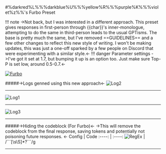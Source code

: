 #%darkred%L%%%darkblue%U%%%yellow%R%%%purple%K%%%violet%z%%'s Furbo  Preset

!!! note
	->Not back, but I was interested in a different approach. This preset gives responses in first-person through {{char}}'s inner-monologue, attempting to do the same in third-person leads to the usual GPTisms. The base is pretty much the same, but I've removed ==GUIDELINES== and a few other changes to reflect this new style of writing. I won't be making updates, this was just a one-off sparked by a few people on Discord that were experimenting with a similar style.<-
!!! danger Parameter settings
	->I've got it set at 1.7, but bumping it up is an option too. Just make sure Top-P is set low, around 0.5-0.7.<-

[![Furbo](https://files.catbox.moe/xpdcbr.png)](https://files.catbox.moe/om6aa4.zip)

#####->Logs genned using this new approach<-
![Log2](https://files.catbox.moe/0rv5zk.png)
***
![Log1](https://files.catbox.moe/mlz89i.png)
***
![Log3](https://files.catbox.moe/9kkqf6.png)
***

#####->Hiding the codeblock (For Furbo)<-
->This will remove the codeblock from the final response, saving tokens and potentially not poisoning future responses. <-
Config | Code
:----: | :----:
![RegEx](https://files.catbox.moe/xv7f21.png)   | /\```[\s\S]*?```/g

***